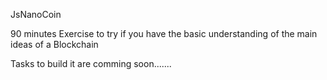 JsNanoCoin

90 minutes Exercise to try if you have the basic understanding of the main ideas of a Blockchain

Tasks to build it are comming soon.......

